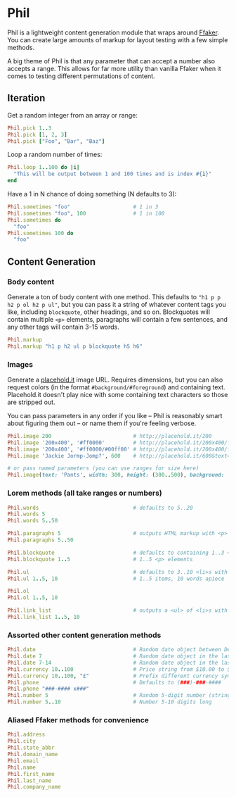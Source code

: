 # Phil

Phil is a lightweight content generation module that wraps around [Ffaker](https://github.com/EmmanuelOga/ffaker/tree/master/lib/ffaker). You can create large amounts of markup for layout testing with a few simple methods.

A big theme of Phil is that any parameter that can accept a number also accepts a range. This allows for far more utility than vanilla Ffaker when it comes to testing different permutations of content.

## Iteration

Get a random integer from an array or range:

```ruby
Phil.pick 1..3
Phil.pick [1, 2, 3]
Phil.pick ["Foo", "Bar", "Baz"]
```

Loop a random number of times:

```ruby
Phil.loop 1..100 do |i|
  "This will be output between 1 and 100 times and is index #{i}"
end
```

Have a 1 in N chance of doing something (N defaults to 3):

```ruby
Phil.sometimes "foo"                    # 1 in 3
Phil.sometimes "foo", 100               # 1 in 100
Phil.sometimes do
  "foo"
Phil.sometimes 100 do
  "foo"
```

## Content Generation

### Body content

Generate a ton of body content with one method. This defaults to
`"h1 p p h2 p ol h2 p ul"`, but you can pass it a string of whatever content tags you like,
including `blockquote`, other headings, and so on. Blockquotes will contain multiple `<p>` elements, paragraphs will contain a few sentences, and any other tags will contain 3-15 words.

```ruby
Phil.markup
Phil.markup "h1 p h2 ul p blockquote h5 h6"
```

### Images

Generate a [placehold.it](http://placehold.it) image URL. Requires dimensions, but you can also request colors (in the format `#background/#foreground`) and containing text. Placehold.it doesn't play nice with some containing text characters so those are stripped out.

You can pass parameters in any order if you like – Phil is reasonably smart about figuring them out – or name them if you're feeling verbose.

```ruby
Phil.image 200                          # http://placehold.it/200
Phil.image '200x400', '#ff0000'         # http://placehold.it/200x400/ff0000
Phil.image '200x400', '#ff0000/#00ff00' # http://placehold.it/200x400/ff0000/00ff00
Phil.image 'Jackie Jormp-Jomp?', 600    # http://placehold.it/600&text=Jackie+Jormp-Jomp

# or pass named parameters (you can use ranges for size here)
Phil.image(text: 'Pants', width: 300, height: (300..500), background: '#ff0000', foreground: '#0000ff')
```

### Lorem methods (all take ranges or numbers)

```ruby
Phil.words                              # defaults to 5..20
Phil.words 5
Phil.words 5..50

Phil.paragraphs 5                       # outputs HTML markup with <p> elements
Phil.paragraphs 5..50

Phil.blockquote                         # defaults to containing 1..3 <p> elements
Phil.blockquote 1..5                    # 1..5 <p> elements

Phil.ul                                 # defaults to 3..10 <li>s with 3..15 words
Phil.ul 1..5, 10                        # 1..5 items, 10 words apiece

Phil.ol
Phil.ol 1..5, 10

Phil.link_list                          # outputs a <ul> of <li>s with <a>s inside
Phil.link_list 1..5, 10
```

### Assorted other content generation methods

```ruby
Phil.date                               # Random date object between Dec 31 1969 and now
Phil.date 7                             # Random date object in the last 7 days
Phil.date 7-14                          # Random date object in the last 7-14 days
Phil.currency 10..100                   # Price string from $10.00 to $100.99
Phil.currency 10..100, "£"              # Prefix different currency symbol
Phil.phone                              # Defaults to (###)-###-####
Phil.phone "###-#### x###"
Phil.number 5                           # Random 5-digit number (string)
Phil.number 5..10                       # Number 5-10 digits long
```

### Aliased Ffaker methods for convenience

```ruby
Phil.address
Phil.city
Phil.state_abbr
Phil.domain_name
Phil.email
Phil.name
Phil.first_name
Phil.last_name
Phil.company_name
```
